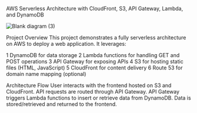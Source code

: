 AWS Serverless Architecture with CloudFront, S3, API Gateway, Lambda, and DynamoDB

![Blank diagram (3)](https://github.com/user-attachments/assets/1f95f60d-38e9-401d-9ef5-78f5d4a13ea2)


Project Overview
This project demonstrates a fully serverless architecture on AWS to deploy a web application. It leverages:

1 DynamoDB for data storage
2 Lambda functions for handling GET and POST operations
3 API Gateway for exposing APIs
4 S3 for hosting static files (HTML, JavaScript)
5 CloudFront for content delivery
6 Route 53 for domain name mapping (optional)

 Architecture Flow
 User interacts with the frontend hosted on S3 and CloudFront.
 API requests are routed through API Gateway.
 API Gateway triggers Lambda functions to insert or retrieve data from DynamoDB.
 Data is stored/retrieved and returned to the frontend.
